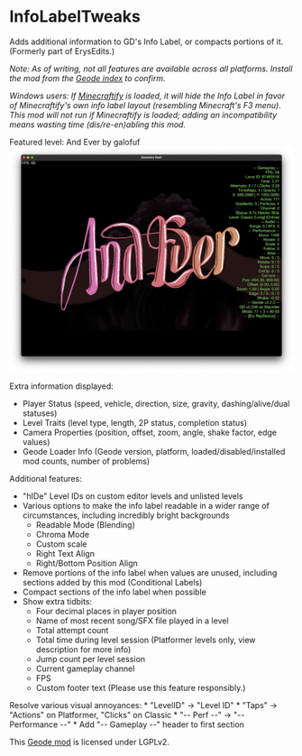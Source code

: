 # InfoLabelTweaks

Adds additional information to GD's Info Label, or compacts portions of it. (Formerly part of ErysEdits.)

*Note: As of writing, not all features are available across all platforms. Install the mod from the [Geode index](https://geode-sdk.org/mods/raydeeux.infolabeltweaks) to confirm.*

*Windows users: If [Minecraftify](https://geode-sdk.org/mods/zalphalaneous.minecraft) is loaded, it will hide the Info Label in favor of Minecraftify's own info label layout (resembling Minecraft's F3 menu). This mod will not run if Minecraftify is loaded; adding an incompatibility means wasting time (dis/re-en)abling this mod.*

Featured level: And Ever by galofuf
![demoOne](https://github.com/RayDeeUx/InfoLabelTweaks/blob/main/resources/demoOne.png)

Extra information displayed:
* Player Status (speed, vehicle, direction, size, gravity, dashing/alive/dual statuses)
* Level Traits (level type, length, 2P status, completion status)
* Camera Properties (position, offset, zoom, angle, shake factor, edge values)
* Geode Loader Info (Geode version, platform, loaded/disabled/installed mod counts, number of problems)

Additional features:
* "hIDe" Level IDs on custom editor levels and unlisted levels
* Various options to make the info label readable in a wider range of circumstances, including incredibly bright backgrounds
    * Readable Mode (Blending)
    * Chroma Mode
    * Custom scale
    * Right Text Align
    * Right/Bottom Position Align
* Remove portions of the info label when values are unused, including sections added by this mod (Conditional Labels)
* Compact sections of the info label when possible
* Show extra tidbits:
    * Four decimal places in player position
    * Name of most recent song/SFX file played in a level
    * Total attempt count
    * Total time during level session (Platformer levels only, view description for more info)
    * Jump count per level session
    * Current gameplay channel
    * FPS
    * Custom footer text (Please use this feature responsibly.)

Resolve various visual annoyances:
    * "LevelID" -> "Level ID"
    * "Taps" -> "Actions" on Platformer, "Clicks" on Classic
    * "-- Perf --" -> "-- Performance --"
    * Add "-- Gameplay --" header to first section

This [Geode mod](https://geode-sdk.org) is licensed under LGPLv2.